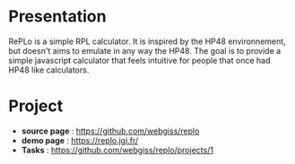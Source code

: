 # Presentation

RePLo is a simple RPL calculator. It is inspired by the HP48 environnement, but doesn't aims to emulate in any way the HP48. The goal is to provide a simple javascript calculator that feels intuitive for people that once had HP48 like calculators.

# Project

* **source page** : https://github.com/webgiss/replo
* **demo page** : https://replo.jgi.fr/
* **Tasks** : https://github.com/webgiss/replo/projects/1